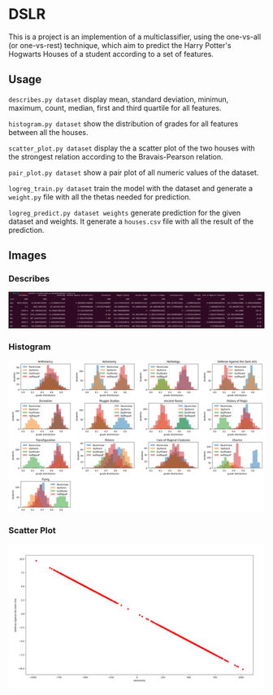 # DSLR

This is a project is an implemention of a multiclassifier, using the one-vs-all (or one-vs-rest) technique, which aim to predict the Harry Potter's Hogwarts Houses of a student according to a set of features.

## Usage

`describes.py dataset` display mean, standard deviation, minimun, maximum, count, median, first and third quartile for all features.

`histogram.py dataset` show the distribution of grades for all features between all the houses.

`scatter_plot.py dataset` display the a scatter plot of the two houses with the strongest relation according to the Bravais-Pearson relation.

`pair_plot.py dataset` show a pair plot of all numeric values of the dataset.

`logreg_train.py dataset` train the model with the dataset and generate a `weight.py` file with all the thetas needed for prediction.
 
`logreg_predict.py dataset weights` generate prediction for the given dataset and weights. It generate a `houses.csv` file with all the result of the prediction.
 
## Images

### Describes

![describes.py screenshot](screenshots/describes.png)

### Histogram

![histogram.py screenshot](screenshots/histogram.png)

### Scatter Plot

![scatter_plot.py screenshot](screenshots/scatter_plot.png)


